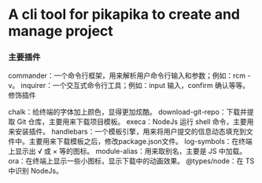 # A cli tool for pikapika to create and manage project

### 主要插件
commander：一个命令行框架，用来解析用户命令行输入和参数；例如：rcm -v。
inquirer：一个交互式命令行工具；例如：input 输入，confirm 确认等等。
修饰插件

chalk：给终端的字体加上颜色，显得更加炫酷。
download-git-repo：下载并提取 Git 仓库，主要用来下载项目模板。
execa：NodeJs 运行 shell 命令，主要用来安装插件。
handlebars：一个模板引擎，用来将用户提交的信息动态填充到文件中。主要用来下载模板之后，修改package.json文件。
log-symbols：在终端上显示出 √ 或 × 等的图标。
module-alias：用来取别名，主要是 JS 中加载。
ora：在终端上显示一些小图标，显示下载中的动画效果。
@types/node：在 TS 中识别 NodeJs。